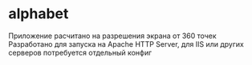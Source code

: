 # alphabet

Приложение расчитано на разрешения экрана от 360 точек  
Разработано для запуска на Apache HTTP Server, для IIS или других серверов потребуется отдельный конфиг